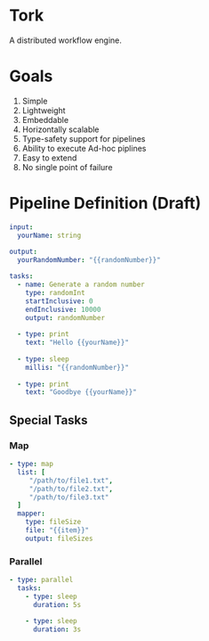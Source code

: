 # Tork

A distributed workflow engine.

# Goals

1. Simple
2. Lightweight
3. Embeddable
4. Horizontally scalable
5. Type-safety support for pipelines
6. Ability to execute Ad-hoc piplines
7. Easy to extend
8. No single point of failure

# Pipeline Definition (Draft)

```yaml
input:
  yourName: string
    
output:
  yourRandomNumber: "{{randomNumber}}"

tasks:
  - name: Generate a random number
    type: randomInt
    startInclusive: 0
    endInclusive: 10000
    output: randomNumber
    
  - type: print            
    text: "Hello {{yourName}}"
    
  - type: sleep
    millis: "{{randomNumber}}"
    
  - type: print
    text: "Goodbye {{yourName}}"
```

## Special Tasks

### Map

```yaml
- type: map
  list: [
     "/path/to/file1.txt",
     "/path/to/file2.txt",
     "/path/to/file3.txt"
  ]
  mapper:
    type: fileSize         
    file: "{{item}}"
    output: fileSizes
```

### Parallel

```yaml
- type: parallel
  tasks: 
    - type: sleep
      duration: 5s
        
    - type: sleep
      duration: 3s
```
